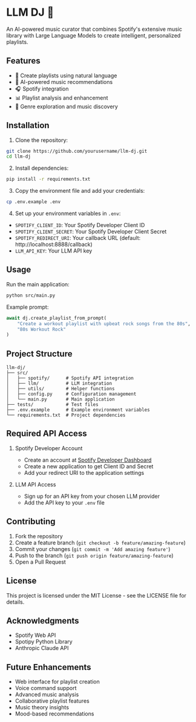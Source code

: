 # LLM DJ 🎵

An AI-powered music curator that combines Spotify's extensive music library with Large Language Models to create intelligent, personalized playlists.

## Features

- 🎵 Create playlists using natural language
- 🤖 AI-powered music recommendations
- 🎧 Spotify integration
- 📊 Playlist analysis and enhancement
- 🎸 Genre exploration and music discovery

## Installation

1. Clone the repository:
```bash
git clone https://github.com/yourusername/llm-dj.git
cd llm-dj
```

2. Install dependencies:
```bash
pip install -r requirements.txt
```

3. Copy the environment file and add your credentials:
```bash
cp .env.example .env
```

4. Set up your environment variables in `.env`:
- `SPOTIFY_CLIENT_ID`: Your Spotify Developer Client ID
- `SPOTIFY_CLIENT_SECRET`: Your Spotify Developer Client Secret
- `SPOTIFY_REDIRECT_URI`: Your callback URL (default: http://localhost:8888/callback)
- `LLM_API_KEY`: Your LLM API key

## Usage

Run the main application:
```bash
python src/main.py
```

Example prompt:
```python
await dj.create_playlist_from_prompt(
    "Create a workout playlist with upbeat rock songs from the 80s",
    "80s Workout Rock"
)
```

## Project Structure

```
llm-dj/
├── src/
│   ├── spotify/      # Spotify API integration
│   ├── llm/          # LLM integration
│   ├── utils/        # Helper functions
│   ├── config.py     # Configuration management
│   └── main.py       # Main application
├── tests/            # Test files
├── .env.example      # Example environment variables
└── requirements.txt  # Project dependencies
```

## Required API Access

1. Spotify Developer Account
   - Create an account at [Spotify Developer Dashboard](https://developer.spotify.com/dashboard)
   - Create a new application to get Client ID and Secret
   - Add your redirect URI to the application settings

2. LLM API Access
   - Sign up for an API key from your chosen LLM provider
   - Add the API key to your `.env` file

## Contributing

1. Fork the repository
2. Create a feature branch (`git checkout -b feature/amazing-feature`)
3. Commit your changes (`git commit -m 'Add amazing feature'`)
4. Push to the branch (`git push origin feature/amazing-feature`)
5. Open a Pull Request

## License

This project is licensed under the MIT License - see the LICENSE file for details.

## Acknowledgments

- Spotify Web API
- Spotipy Python Library
- Anthropic Claude API

## Future Enhancements

- Web interface for playlist creation
- Voice command support
- Advanced music analysis
- Collaborative playlist features
- Music theory insights
- Mood-based recommendations